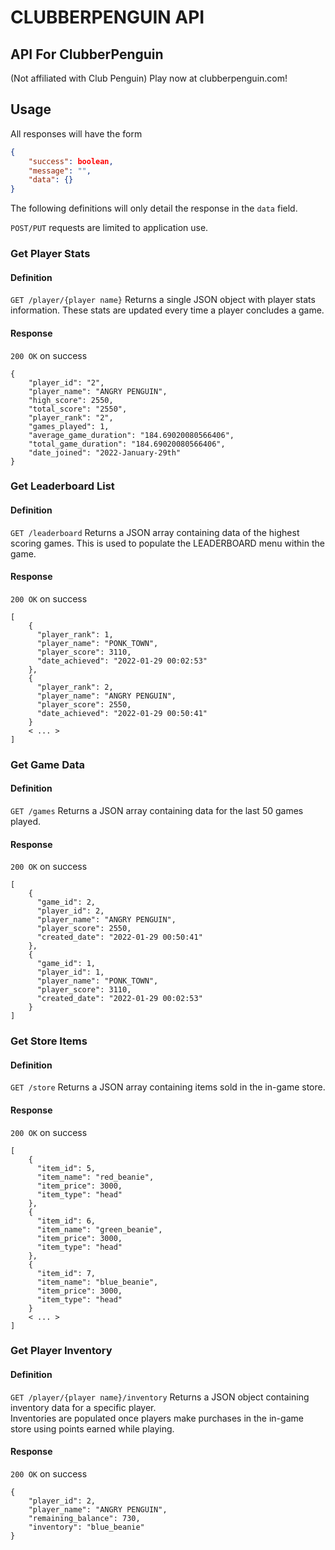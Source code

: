 # CLUBBERPENGUIN API

## API For ClubberPenguin 
(Not affiliated with Club Penguin)
Play now at clubberpenguin.com!

## Usage
All responses will have the form
```json
{
	"success": boolean,
	"message": "",
	"data": {}
}
```
The following definitions will only detail the response in the `data` field.

`POST/PUT` requests are limited to application use.

### Get Player Stats
#### Definition
`GET /player/{player name}`
Returns a single JSON object with player stats information.  These stats are updated every time a player concludes a game.
#### Response
`200 OK` on success
```
{
    "player_id": "2",
    "player_name": "ANGRY PENGUIN",
    "high_score": 2550,
    "total_score": "2550",
    "player_rank": "2",
    "games_played": 1,
    "average_game_duration": "184.69020080566406",
    "total_game_duration": "184.69020080566406",
    "date_joined": "2022-January-29th"
}
```

### Get Leaderboard List
#### Definition
`GET /leaderboard`
Returns a JSON array containing data of the highest scoring games.  This is used to populate the LEADERBOARD menu within
the game.
#### Response
`200 OK` on success
```
[
    {
      "player_rank": 1,
      "player_name": "PONK_TOWN",
      "player_score": 3110,
      "date_achieved": "2022-01-29 00:02:53"
    },
    {
      "player_rank": 2,
      "player_name": "ANGRY PENGUIN",
      "player_score": 2550,
      "date_achieved": "2022-01-29 00:50:41"
    }
    < ... >
]
```

### Get Game Data
#### Definition
`GET /games`
Returns a JSON array containing data for the last 50 games played.  
#### Response
`200 OK` on success
```
[
    {
      "game_id": 2,
      "player_id": 2,
      "player_name": "ANGRY PENGUIN",
      "player_score": 2550,
      "created_date": "2022-01-29 00:50:41"
    },
    {
      "game_id": 1,
      "player_id": 1,
      "player_name": "PONK_TOWN",
      "player_score": 3110,
      "created_date": "2022-01-29 00:02:53"
    }
]
```

### Get Store Items
#### Definition
`GET /store`
Returns a JSON array containing items sold in the in-game store.
#### Response
`200 OK` on success
```
[
    {
      "item_id": 5,
      "item_name": "red_beanie",
      "item_price": 3000,
      "item_type": "head"
    },
    {
      "item_id": 6,
      "item_name": "green_beanie",
      "item_price": 3000,
      "item_type": "head"
    },
    {
      "item_id": 7,
      "item_name": "blue_beanie",
      "item_price": 3000,
      "item_type": "head"
    }
    < ... >
]
```

### Get Player Inventory
#### Definition
`GET /player/{player name}/inventory`
Returns a JSON object containing inventory data for a specific player.  
Inventories are populated once players make purchases in the in-game store using points earned while playing.
#### Response
`200 OK` on success
```
{
    "player_id": 2,
    "player_name": "ANGRY PENGUIN",
    "remaining_balance": 730,
    "inventory": "blue_beanie"
}
```
